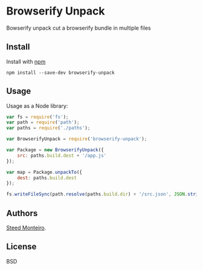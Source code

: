 # Browserify Unpack

Bowserify unpack cut a browserify bundle in multiple files

## Install

Install with [npm](https://npmjs.org/package/browserify-unpack)

```
npm install --save-dev browserify-unpack
```

## Usage

Usage as a Node library:

```js
var fs = require('fs');
var path = require('path');
var paths = require('./paths');

var BrowserifyUnpack = require('browserify-unpack');

var Package = new BrowserifyUnpack({
    src: paths.build.dest + '/app.js'
});

var map = Package.unpackTo({
    dest: paths.build.dest
});

fs.writeFileSync(path.resolve(paths.build.dir) + '/src.json', JSON.stringify(map));
```

## Authors

[Steed Monteiro](http://twitter.com/SteedMonteiro).

## License

BSD
